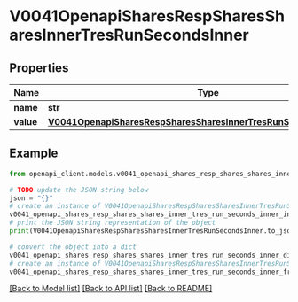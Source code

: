 # V0041OpenapiSharesRespSharesSharesInnerTresRunSecondsInner


## Properties

Name | Type | Description | Notes
------------ | ------------- | ------------- | -------------
**name** | **str** | TRES name | [optional] 
**value** | [**V0041OpenapiSharesRespSharesSharesInnerTresRunSecondsInnerValue**](V0041OpenapiSharesRespSharesSharesInnerTresRunSecondsInnerValue.md) |  | [optional] 

## Example

```python
from openapi_client.models.v0041_openapi_shares_resp_shares_shares_inner_tres_run_seconds_inner import V0041OpenapiSharesRespSharesSharesInnerTresRunSecondsInner

# TODO update the JSON string below
json = "{}"
# create an instance of V0041OpenapiSharesRespSharesSharesInnerTresRunSecondsInner from a JSON string
v0041_openapi_shares_resp_shares_shares_inner_tres_run_seconds_inner_instance = V0041OpenapiSharesRespSharesSharesInnerTresRunSecondsInner.from_json(json)
# print the JSON string representation of the object
print(V0041OpenapiSharesRespSharesSharesInnerTresRunSecondsInner.to_json())

# convert the object into a dict
v0041_openapi_shares_resp_shares_shares_inner_tres_run_seconds_inner_dict = v0041_openapi_shares_resp_shares_shares_inner_tres_run_seconds_inner_instance.to_dict()
# create an instance of V0041OpenapiSharesRespSharesSharesInnerTresRunSecondsInner from a dict
v0041_openapi_shares_resp_shares_shares_inner_tres_run_seconds_inner_from_dict = V0041OpenapiSharesRespSharesSharesInnerTresRunSecondsInner.from_dict(v0041_openapi_shares_resp_shares_shares_inner_tres_run_seconds_inner_dict)
```
[[Back to Model list]](../README.md#documentation-for-models) [[Back to API list]](../README.md#documentation-for-api-endpoints) [[Back to README]](../README.md)


